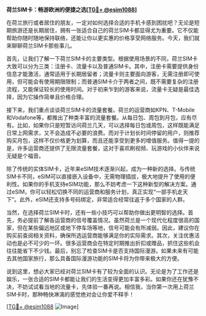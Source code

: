 **荷兰SIM卡：畅游欧洲的便捷之选[[TG💪+ @esim1088](https://t.me/s/esim1088)]**

在荷兰旅行或者居住的朋友，一定对如何选择合适的手机卡感到困扰吧？无论是短期旅游还是长期居住，拥有一张适合自己的荷兰SIM卡都显得尤为重要。它不仅能帮助你随时随地保持联络，还能让你以更实惠的价格享受网络服务。今天，我们就来聊聊荷兰SIM卡那些事儿。

首先，让我们了解一下荷兰SIM卡的主要类型。根据使用场景的不同，荷兰SIM卡大致可以分为三类：注册卡、流量卡以及普通SIM卡。其中，注册卡需要提供身份信息才能激活，通常适用于长期居留者；流量卡则主要面向游客，无需注册即可使用，但可能会有使用期限限制；而普通SIM卡介于两者之间，既不需要复杂的注册流程，又能保证较长的使用时间。对于初来乍到的游客来说，流量卡无疑是最佳选择，因为它操作简单且价格合理。

接下来，我们重点谈谈荷兰SIM卡的流量套餐。荷兰的运营商如KPN、T-Mobile和Vodafone等，都推出了种类丰富的流量套餐。从每日包、周包到月包，应有尽有。比如，如果你只是短暂访问荷兰几天，可以选择每日包或周包，这样既能满足日常上网需求，又不会造成不必要的浪费。而对于计划长时间停留的用户，则推荐购买月包，这样不仅价格更为划算，而且还能享受到更多的增值服务。值得一提的是，许多运营商还提供了无限流量套餐，这对于喜欢刷视频、玩游戏的小伙伴来说无疑是个福音。

除了传统的实体SIM卡，近年来eSIM技术逐渐兴起，成为一种新的选择。与传统SIM卡不同，eSIM可以直接嵌入设备中，无需物理插拔，极大地提升了使用的便利性。如果你的手机支持eSIM功能，那么不妨考虑一下这种新型的解决方案。通过eSIM，你可以轻松切换不同的运营商和服务计划，真正实现“一部手机走天下”。此外，eSIM还支持多号码绑定，非常适合经常往返于多个国家的人群。

当然，在选择荷兰SIM卡时，还有一些小技巧可以帮助你做出更明智的选择。首先，务必提前了解各运营商的信号覆盖情况。虽然荷兰是一个现代化程度很高的国家，但在某些偏远地区或地下停车场等地，信号可能会有所减弱。因此，建议你在购买前查阅相关资料，确保所选运营商能够满足你的实际需求。其次，关注优惠活动也是必不可少的一环。很多运营商会在特定时期推出折扣或赠品，抓住这些机会往往能省下不少钱。最后，别忘了检查SIM卡是否支持国际漫游。如果未来有可能去其他国家旅行，那么具备国际漫游功能的SIM卡将为你带来极大的方便。

说到这里，想必大家已经对荷兰SIM卡有了较为全面的认识。无论是为了工作还是娱乐，一张合适的SIM卡都能让我们的生活变得更加丰富多彩。如果你还在犹豫不决，不妨试试看当地的流量卡，先体验一番再说。相信我，当你第一次用上荷兰SIM卡时，那种畅快淋漓的感觉绝对会让你爱不释手！

[[TG💪+ @esim1088](https://t.me/s/esim1088) ![Image](https://i.postimg.cc/4NQfJmqS/Snipaste-2025-05-13-00-14-12.png)]
